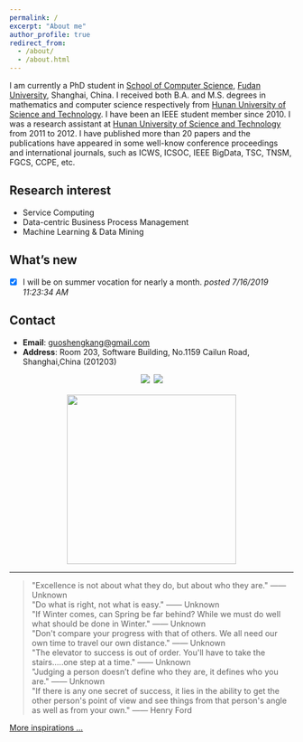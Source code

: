 ```yaml
---
permalink: /
excerpt: "About me"
author_profile: true
redirect_from: 
  - /about/
  - /about.html
---
```


I am currently a PhD student in [School of Computer Science](http://www.cs.fudan.edu.cn/), [Fudan University](http://www.fudan.edu.cn), Shanghai, China. I received both B.A. and M.S. degrees in mathematics and computer science respectively from [Hunan University of Science and Technology](http://www.hnust.edu.cn/). I have been an IEEE student member since 2010. I was a research assistant at [Hunan University of Science and Technology](http://www.hnust.edu.cn/) from 2011 to 2012. I have published more than 20 papers and the publications have appeared in some well-know conference proceedings and international journals, such as ICWS, ICSOC, IEEE BigData, TSC, TNSM, FGCS, CCPE, etc. 

Research interest
------
* Service Computing
* Data-centric Business Process Management
* Machine Learning & Data Mining


What’s new
------
- [x] I will be on summer vocation for nearly a month. _posted 7/16/2019 11:23:34 AM_

Contact
------
* **Email**: guoshengkang@gmail.com
* **Address**: Room 203, Software Building, No.1159 Cailun Road, Shanghai,China (201203)

<center><a href="http://www.hnust.edu.cn/"  title="HNUST"><img src="http://guoshengkang.github.io/images/HNUST-logo.png" /></a>&ensp;<a href="http://www.fudan.edu.cn"  title="FUDAN"><img src="http://guoshengkang.github.io/images/FUDAN-logo.png" /></a></center>
&nbsp;
<center><a href="https://clustrmaps.com/site/1at7r"  title="Visit tracker"><img src="//www.clustrmaps.com/map_v2.png?d=G3R-0ZMJGUroyPesuxdgM1JhsiWFXX-6XTZTBS1DMoU&cl=ffffff" width="300"/></a></center>

------
> "Excellence is not about what they do, but about who they are." —— Unknown  
> "Do what is right, not what is easy." —— Unknown  
> "If Winter comes, can Spring be far behind? While we must do well what should be done in Winter." —— Unknown  
> "Don't compare your progress with that of others. We all need our own time to travel our own distance." —— Unknown  
> "The elevator to success is out of order. You'll have to take the stairs.....one step at a time." —— Unknown  
> "Judging a person doesn’t define who they are, it defines who you are." —— Unknown    
> "If there is any one secret of success, it lies in the ability to get the other person's point of view and see things from that person's angle as well as from your own." —— Henry Ford  

[More inspirations ...](http://guoshengkang.github.io/Misc/inspirations)
